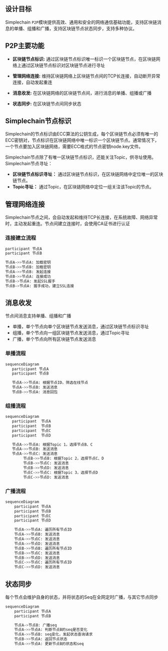 ## 设计目标

Simplechain `P2P`模块提供高效、通用和安全的网络通信基础功能，支持区块链消息的单播、组播和广播，支持区块链节点状态同步，支持多种协议。

## P2P主要功能

- **区块链节点标识:** 通过区块链节点标识唯一标识一个区块链节点，在区块链网络上通过区块链节点标识对区块链节点进行寻址

- **管理网络连接:**  维持区块链网络上区块链节点间的TCP长连接，自动断开异常连接，自动发起重连

- **消息收发:** 在区块链网络的区块链节点间，进行消息的单播、组播或广播

- **状态同步:** 在区块链节点间同步状态

## Simplechain节点标识

Simplechain的节点标识由ECC算法的公钥生成，每个区块链节点必须有唯一的ECC密钥对，节点标识在区块链网络中唯一标识一个区块链节点。通常情况下，一个节点要加入区块链网络，需要ECC格式的节点密钥node.key文件。

Simplechain节点除了有唯一区块链节点标识，还能关注Topic，供寻址使用。Simplechain节点寻址：

- **区块链节点标识寻址：** 通过区块链节点标识，在区块链网络中定位唯一的区块链节点。
- **Topic寻址：** 通过Topic，在区块链网络中定位一组关注该Topic的节点。

## 管理网络连接

Simplechain节点之间，会自动发起和维持TCP长连接，在系统故障、网络异常时，主动发起重连。节点间建立连接时，会使用CA证书进行认证

### 连接建立流程

```bash
participant 节点A
participant 节点B

节点A->>节点A: 加载密钥
节点B->>节点B: 加载密钥
节点A->>节点B: 发起连接
节点B->>节点A: 连接成功
节点B->节点A: 发起SSL握手
节点B->节点A: 握手成功，建立SSL连接
```

## 消息收发

节点间消息支持单播、组播和广播

- 单播，单个节点向单个区块链节点发送消息，通过区块链节点标识寻址
- 组播，单个节点向一组区块链节点发送消息，通过Topic寻址
- 广播，单个节点向所有区块链节点发送消息

### 单播流程

```bash
sequenceDiagram
   participant 节点A
   participant 节点B

   节点A->>节点A: 根据节点ID，筛选在线节点
   节点A->>节点B: 发送消息
   节点B->>节点A: 消息回包
```

### 组播流程

```bash
sequenceDiagram
   participant  节点A
   participant  节点B
   participant  节点C
   participant  节点D 

   节点A->>节点A: 根据Topic 1，选择节点B、C
   节点A->>节点B: 发送消息
   节点A->>节点C: 发送消息
        节点B->>节点B: 根据Topic 2，选择节点C、D
        节点B->>节点C: 发送消息
        节点B->>节点D: 发送消息
        节点C->>节点C: 根据Topic 3，选择节点D
        节点C->>节点D: 发送消息
```

### 广播流程

```bash
sequenceDiagram
    participant 节点A
    participant 节点B
    participant 节点C
    participant 节点D

    节点A->>节点A: 遍历所有节点ID
    节点A->>节点B: 发送消息
    节点A->>节点C: 发送消息
    节点A->>节点D: 发送消息
    节点B->>节点B: 遍历所有节点ID
    节点B->>节点C: 发送消息
    节点B->>节点D: 发送消息
    节点C->>节点C: 遍历所有节点ID
    节点C->>节点D: 发送消息
```

## 状态同步

每个节点会维护自身的状态，并将状态的Seq在全网定时广播，与其它节点同步

```bash
sequenceDiagram
    participant 节点A
    participant 节点B

    节点A->节点B: 广播seq
    节点A->>节点A: 判断节点B的seq是否变化
    节点A->>节点B: seq变化，发起状态查询请求
    节点B->>节点A: 返回节点状态
    节点A->>节点A: 更新节点B的状态和seq
```